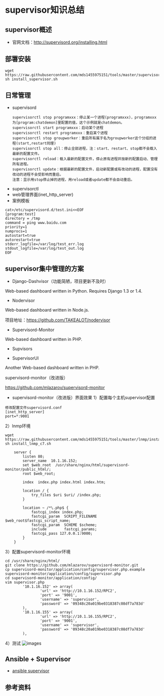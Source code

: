 # supervisor知识总结

## supervisor概述
- 官网文档：http://supervisord.org/installing.html

## 部署安装
```
wget https://raw.githubusercontent.com/mds1455975151/tools/master/supervisor/install_supervisor.sh
sh install_supervisor.sh
```
## 日常管理
- supervisord
  ``` text
  supervisorctl stop programxxx：停止某一个进程(programxxx)，programxxx为[program:chatdemon]里配置的值，这个示例就是chatdemon。
  supervisorctl start programxxx：启动某个进程
  supervisorctl restart programxxx：重启某个进程
  supervisorctl stop groupworker：重启所有属于名为groupworker这个分组的进程(start,restart同理)
  supervisorctl stop all：停止全部进程，注：start、restart、stop都不会载入最新的配置文件。
  supervisorctl reload：载入最新的配置文件，停止原有进程并按新的配置启动、管理所有进程。
  supervisorctl update：根据最新的配置文件，启动新配置或有改动的进程，配置没有改动的进程不会受影响而重启。
  注意：显示用stop停止掉的进程，用reload或者update都不会自动重启。
  ```
- supervisorctl
- web管理界面(inet_http_server)
- 案例模板
```
cat>/etc/supervisord.d/test.ini<<EOF
[program:test]
directory = /tmp
command = ping www.baidu.com
priority=1
numprocs=1
autostart=true
autorestart=true
stderr_logfile=/var/log/test_err.log
stdout_logfile=/var/log/test_out.log
EOF
```

## supervisor集中管理的方案
- Django-Dashvisor（功能简陋，项目更新不及时）

Web-based dashboard written in Python. Requires Django 1.3 or 1.4.

- Nodervisor

Web-based dashboard written in Node.js.

项目地址：https://github.com/TAKEALOT/nodervisor

- Supervisord-Monitor

Web-based dashboard written in PHP.

- Supvisors

- SupervisorUI

Another Web-based dashboard written in PHP.

supervisord-monitor（改进版）

https://github.com/mlazarov/supervisord-monitor

- supervisord-monitor（改进版）界面效果
1）配置每个主机supervisor配置
```
修改配置文件supervisord.conf
[inet_http_server]
port=*:9001
```
2）lnmp环境
```
wget https://raw.githubusercontent.com/mds1455975151/tools/master/lnmp/install_lnmp_c7.sh
sh install_lnmp_c7.sh

    server {
        listen 80;
        server_name  10.1.16.152;
        set $web_root  /usr/share/nginx/html/supervisord-monitor/public_html/;
        root $web_root;

        index  index.php index.html index.htm;

        location / {
            try_files $uri $uri/ /index.php;
        }

        location ~ /*\.php$ {
            fastcgi_index index.php;
            fastcgi_param  SCRIPT_FILENAME $web_root$fastcgi_script_name;
            fastcgi_param  SCHEME $scheme;
            include        fastcgi_params;
            fastcgi_pass 127.0.0.1:9000;
        }
    }
```
3）配置supervisord-monitor环境
```
cd /usr/share/nginx/html/
git clone https://github.com/mlazarov/supervisord-monitor.git
cp supervisord-monitor/application/config/supervisor.php.example supervisord-monitor/application/config/supervisor.php
cd supervisord-monitor/application/config/
vim supervisor.php
        '10.1.16.152' => array(
                'url' => 'http://10.1.16.152/RPC2',
                'port' => '9001',
                'username' => 'supervisor',
                'password' => '09348c20a019be0318387c08df7a783d'
        ),
        '10.1.16.155' => array(
                'url' => 'http://10.1.16.155/RPC2',
                'port' => '9001',
                'username' => 'supervisor',
                'password' => '09348c20a019be0318387c08df7a783d'
        ),

```
4）测试
![images]()

## Ansible + Supervisor
- [ansible supervisor](http://docs.ansible.com/ansible/latest/modules/supervisorctl_module.html#supervisorctl-module)

## 参考资料
